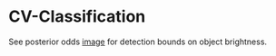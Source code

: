 # CV-Classification
See posterior odds [image](Results/posterior_odds_100iter_1e-3_threshold.png) for detection bounds on object brightness.
